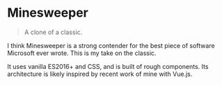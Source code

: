 # Minesweeper

> A clone of a classic.

I think Minesweeper is a strong contender for the best piece of software Microsoft ever wrote. This
is my take on the classic.

It uses vanilla ES2016+ and CSS, and is built of rough components. Its architecture is likely
inspired by recent work of mine with Vue.js.

